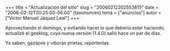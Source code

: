 +++
title = "Actualización del sitio"
slug = "20060212202553815"
date = "2006-02-12T20:25:00-06:00"
[taxonomies]
tema = ["anuncios"]
autor = ["Víctor Manuel Jáquez Leal"]
+++

Aprovechando el domingo, y evitando hacer lo que debería estar haciendo,
actualizé el geeklog, cuya nueva versión (1.4.0) salió hace un par de
días.

Ya saben, gazapos y víboras prietas, repórtenlas.

